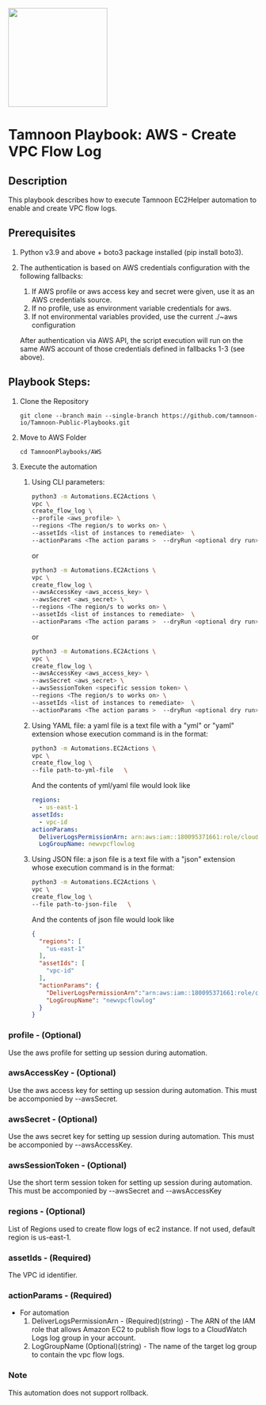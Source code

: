 
[comment]: <> (This is a readonly file, do not edit directly, to change update the vpc_create_flow_log_readme_data.json)
<img src='../../../../TamnoonPlaybooks/images/icons/Tamnoon.png' width = '200' />

# Tamnoon Playbook: AWS - Create VPC Flow Log 
## Description

This playbook describes how to execute Tamnoon EC2Helper automation to enable and create VPC flow logs.  
## Prerequisites
1. Python v3.9 and above + boto3 package installed (pip install boto3).  
2. The authentication is based on AWS credentials configuration with the following fallbacks:  
    1. If AWS profile or aws access key and secret were given, use it as an AWS credentials source.  
    2. If no profile, use as environment variable credentials for aws.  
    3. If not environmental variables provided, use the current ./~aws configuration  

    After authentication via AWS API, the script execution will run on the same AWS account of those credentials defined in fallbacks 1-3 (see above).

## Playbook Steps: 


1. Clone the Repository
	``````
	git clone --branch main --single-branch https://github.com/tamnoon-io/Tamnoon-Public-Playbooks.git
	``````

2. Move to AWS Folder
	``````
	cd TamnoonPlaybooks/AWS
	``````

3. Execute the automation

	1. Using CLI parameters:
		``````sh
		python3 -m Automations.EC2Actions \
		vpc \
		create_flow_log \
		--profile <aws_profile> \
		--regions <The region/s to works on> \
		--assetIds <list of instances to remediate>  \
		--actionParams <The action params >  --dryRun <optional dry run>
		``````
		or  
		``````sh
		python3 -m Automations.EC2Actions \
		vpc \
		create_flow_log \
		--awsAccessKey <aws_access_key> \
		--awsSecret <aws_secret> \
		--regions <The region/s to works on> \
		--assetIds <list of instances to remediate>  \
		--actionParams <The action params >  --dryRun <optional dry run>
		``````
		or  
		``````sh
		python3 -m Automations.EC2Actions \
		vpc \
		create_flow_log \
		--awsAccessKey <aws_access_key> \
		--awsSecret <aws_secret> \
		--awsSessionToken <specific session token> \
		--regions <The region/s to works on> \
		--assetIds <list of instances to remediate>  \
		--actionParams <The action params >  --dryRun <optional dry run>
		``````

	2. Using YAML file: a yaml file is a text file with a "yml" or "yaml" extension whose execution command is in the format:
		``````sh
		python3 -m Automations.EC2Actions \
		vpc \
		create_flow_log \
		--file path-to-yml-file   \
		
		``````
		And the contents of yml/yaml file would look like  
		``````yaml
		regions:
		  - us-east-1
		assetIds:
		  - vpc-id
		actionParams:
		  DeliverLogsPermissionArn: arn:aws:iam::180095371661:role/cloudwatch-log-publisher
		  LogGroupName: newvpcflowlog
		``````

	2. Using JSON file: a json file is a text file with a "json" extension whose execution command is in the format:
		``````sh
		python3 -m Automations.EC2Actions \
		vpc \
		create_flow_log \
		--file path-to-json-file   \
		
		``````
		And the contents of json file would look like  
		``````json
		{
		  "regions": [
		    "us-east-1"
		  ],
		  "assetIds": [
		    "vpc-id"
		  ],
		  "actionParams": {
		    "DeliverLogsPermissionArn":"arn:aws:iam::180095371661:role/cloudwatch-log-publisher",
		    "LogGroupName": "newvpcflowlog"
		  }
		}
		``````
### profile - (Optional)
Use the aws profile for setting up session during automation.
### awsAccessKey - (Optional)
Use the aws access key for setting up session during automation. This must be accomponied by --awsSecret.
### awsSecret - (Optional)
Use the aws secret key for setting up session during automation. This must be accomponied by --awsAccessKey.
### awsSessionToken - (Optional)
Use the short term session token for setting up session during automation. This must be accomponied by --awsSecret and --awsAccessKey
### regions - (Optional)
List of Regions used to create flow logs of ec2 instance. If not used, default region is us-east-1.
### assetIds - (Required)
The VPC id identifier.
### actionParams - (Required)
- For automation  
  1. DeliverLogsPermissionArn - (Required)(string) - The ARN of the IAM role that allows Amazon EC2 to publish flow logs to a CloudWatch Logs log group in your account.  
  2. LogGroupName (Optional)(string) - The name of the target log group to contain the vpc flow logs.
### Note
This automation does not support rollback.
